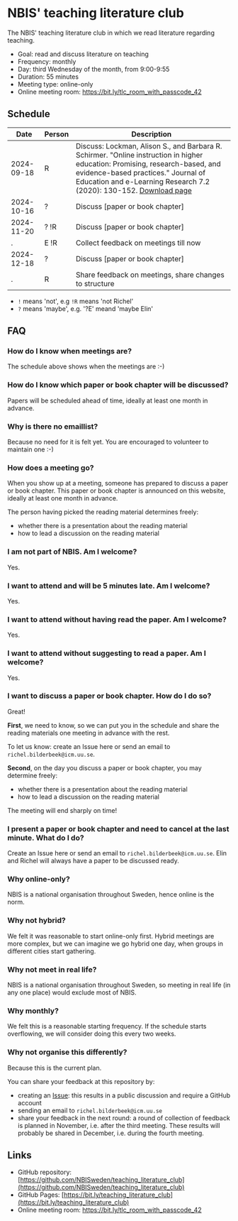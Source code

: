 # NBIS' teaching literature club

The NBIS' teaching literature club
in which we read literature regarding teaching.

- Goal: read and discuss literature on teaching
- Frequency: monthly
- Day: third Wednesday of the month, from 9:00-9:55
- Duration: 55 minutes
- Meeting type: online-only
- Online meeting room: <https://bit.ly/tlc_room_with_passcode_42>

## Schedule

Date      |Person|Description
----------|------|----------------------------------------------------
2024-09-18|R     |Discuss: Lockman, Alison S., and Barbara R. Schirmer. "Online instruction in higher education: Promising, research-based, and evidence-based practices." Journal of Education and e-Learning Research 7.2 (2020): 130-152. [Download page](https://eric.ed.gov/?id=EJ1258655)
2024-10-16|?     |Discuss [paper or book chapter]
2024-11-20|? !R  |Discuss [paper or book chapter]
.         |E !R  |Collect feedback on meetings till now
2024-12-18|?     |Discuss [paper or book chapter]
.         |R     |Share feedback on meetings, share changes to structure

- `!` means 'not', e.g `!R` means 'not Richel'
- `?` means 'maybe', e.g. '?E' meand 'maybe Elin'

## FAQ

### How do I know when meetings are?

The schedule above shows when the meetings are :-)

### How do I know which paper or book chapter will be discussed?

Papers will be scheduled ahead of time, 
ideally at least one month in advance.

### Why is there no emaillist?

Because no need for it is felt yet.
You are encouraged to volunteer to maintain one :-)

### How does a meeting go?

When you show up at a meeting,
someone has prepared to discuss a paper or book chapter.
This paper or book chapter is announced on this website,
ideally at least one month in advance.

The person having picked the reading material determines freely:

- whether there is a presentation about the reading material 
- how to lead a discussion on the reading material

### I am not part of NBIS. Am I welcome?

Yes.

### I want to attend and will be 5 minutes late. Am I welcome?

Yes.

### I want to attend without having read the paper. Am I welcome?

Yes.

### I want to attend without suggesting to read a paper. Am I welcome?

Yes.

### I want to discuss a paper or book chapter. How do I do so?

Great!

**First**, we need to know, so we can put you in the schedule and share
the reading materials one meeting in advance with the rest.

To let us know: create an Issue here or send an email to `richel.bilderbeek@icm.uu.se`.

**Second**, on the day you discuss a paper or book chapter,
you may determine freely:

- whether there is a presentation about the reading material 
- how to lead a discussion on the reading material

The meeting will end sharply on time!

### I present a paper or book chapter and need to cancel at the last minute. What do I do?

Create an Issue here or send an email to `richel.bilderbeek@icm.uu.se`.
Elin and Richel will always have a paper to be discussed ready.

### Why online-only?

NBIS is a national organisation throughout Sweden, 
hence online is the norm.

### Why not hybrid?

We felt it was reasonable to start online-only first.
Hybrid meetings are more complex, 
but we can imagine we go hybrid one day,
when groups in different cities start gathering.

### Why not meet in real life?

NBIS is a national organisation throughout Sweden,
so meeting in real life (in any one place) would exclude most of NBIS.

### Why monthly?

We felt this is a reasonable starting frequency. 
If the schedule starts overflowing, 
we will consider doing this every two weeks.

### Why not organise this differently?

Because this is the current plan. 

You can share your feedback at this repository by:
 
- creating an [Issue](https://github.com/NBISweden/teaching_literature_club/issues):
  this results in a public discussion and require a GitHub account
- sending an email to `richel.bilderbeek@icm.uu.se`
- share your feedback in the next round:
  a round of collection of feedback is planned in November,
  i.e. after the third meeting. 
  These results will probably be shared in December, 
  i.e. during the fourth meeting.

## Links

- GitHub repository: [https://github.com/NBISweden/teaching_literature_club](https://github.com/NBISweden/teaching_literature_club)
- GitHub Pages: [https://bit.ly/teaching_literature_club](https://bit.ly/teaching_literature_club)
- Online meeting room: <https://bit.ly/tlc_room_with_passcode_42>
